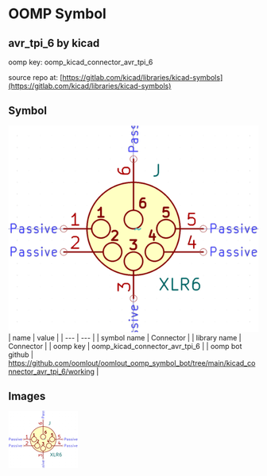 # OOMP Symbol  
## avr_tpi_6  by kicad  
  
oomp key: oomp_kicad_connector_avr_tpi_6  
  
source repo at: [https://gitlab.com/kicad/libraries/kicad-symbols](https://gitlab.com/kicad/libraries/kicad-symbols)  
## Symbol  
  
[![working.png](working_600.png)](working.png)  
| name | value | 
| --- | --- | 
| symbol name | Connector | 
| library name | Connector | 
| oomp key | oomp_kicad_connector_avr_tpi_6 | 
| oomp bot github | https://github.com/oomlout/oomlout_oomp_symbol_bot/tree/main/kicad_connector_avr_tpi_6/working | 
## Images  
  
[![working.png](working_140.png)](working.png)  

